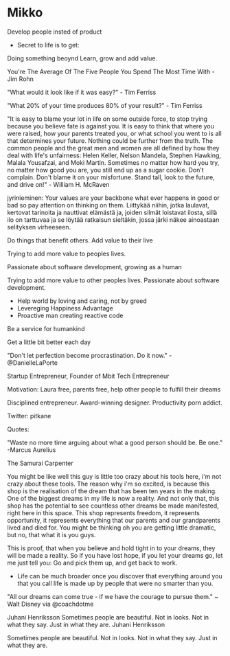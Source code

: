 # Mikko

Develop people insted of product

* Secret to life is to get:

Doing something beoynd
Learn, grow and add value.

You're The Average Of The Five People You Spend The Most Time With - Jim Rohn

"What would it look like if it was easy?" - Tim Ferriss

"What 20% of your time produces 80% of your result?" - Tim Ferriss

"It is easy to blame your lot in life on some outside force, to stop trying because you believe fate is against you. It is easy to think that where you were raised, how your parents treated you, or what school you went to is all that determines your future. Nothing could be further from the truth. The common people and the great men and women are all defined by how they deal with life's unfairness: Helen Keller, Nelson Mandela, Stephen Hawking, Malala Yousafzai, and Moki Martin. Sometimes no matter how hard you try, no matter how good you are, you still end up as a sugar cookie. Don't complain. Don't blame it on your misfortune. Stand tall, look to the future, and drive on!" - William H. McRaven

jyrinieminen: Your values are your backbone what ever happens in good or bad so pay attention on thinking on them. Liittykää niihin, jotka laulavat, kertovat tarinoita ja nauttivat elämästä ja, joiden silmät loistavat ilosta, sillä ilo on tarttuvaa ja se löytää ratkaisun sieltäkin, jossa järki näkee ainoastaan selityksen virheeseen.

Do things that benefit others. Add value to their live

Trying to add more value to peoples lives.

Passionate about software development, growing as a human

Trying to add more value to other peoples lives. Passionate about software development.

* Help world by loving and caring, not by greed
* Levereging Happiness Advantage
* Proactive man creating reactive code

Be a service for humankind

Get a little bit better each day

"Don't let perfection become procrastination. Do it now." - @DanielleLaPorte

Startup Entrepreneur, Founder of Mbit
Tech Entrepreneur

Motivation: Laura free, parents free, help other people to fulfill their dreams

Disciplined entrepreneur. Award-winning designer. Productivity porn addict.

Twitter: pitkane

Quotes:

"Waste no more time arguing about what a good person should be. Be one." -Marcus Aurelius

The Samurai Carpenter

You might be like well this guy is little too crazy about his tools here, i'm not crazy about these tools. The reason why i'm so excited, is because this shop is the realisation of the dream that has been ten years in the making. One of the biggest dreams in my life is now a reality. And not only that, this shop has the potential to see countless other dreams be made manifested, right here in this space.
This shop represents freedom, it represents opportunity, it represents everything that our parents and our grandparents lived and died for. You might be thinking oh you are getting little dramatic, but no, that what it is you guys.

This is proof, that when you believe and hold tight in to your dreams, they will be made a reality. So if you have lost hope, if you let your dreams go, let me just tell you: Go and pick them up, and get back to work.

* Life can be much broader once you discover that everything around you that you call life is made up by people that were no smarter than you.

"All our dreams can come true - if we have the courage to pursue them." ~ Walt Disney via @coachdotme

Juhani Henriksson Sometimes people are beautiful. Not in looks. Not in what they say. Just in what they are.
Juhani Henriksson

Sometimes people are beautiful. Not in looks. Not in what they say. Just in what they are.
